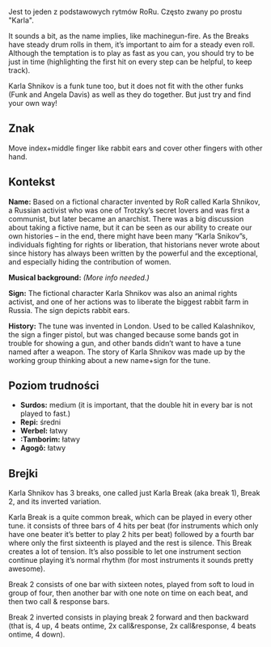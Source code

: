 Jest to jeden z podstawowych rytmów RoRu. Często zwany po prostu "Karla".

It sounds a bit, as the name implies, like machinegun-fire. As the Breaks have
steady drum rolls in them, it’s important to aim for a steady even roll.
Although the temptation is to play as fast as you can, you should try to be just
in time (highlighting the first hit on every step can be helpful, to keep
track).

Karla Shnikov is a funk tune too, but it does not fit with the other funks (Funk
and Angela Davis) as well as they do together. But just try and find your own
way!

## Znak

Move index+middle finger like rabbit ears and cover other fingers with other
hand.

## Kontekst

**Name:** Based on a fictional character invented by RoR called Karla Shnikov, a
Russian activist who was one of Trotzky’s secret lovers and was first a
communist, but later became an anarchist. There was a big discussion about
taking a fictive name, but it can be seen as our ability to create our own
histories – in the end, there might have been many “Karla Snikov”s, individuals
fighting for rights or liberation, that historians never wrote about since
history has always been written by the powerful and the exceptional, and
especially hiding the contribution of women.

**Musical background:** *(More info needed.)*

**Sign:** The fictional character Karla Shnikov was also an animal rights
activist, and one of her actions was to liberate the biggest rabbit farm in
Russia. The sign depicts rabbit ears.

**History:** The tune was invented in London. Used to be called Kalashnikov, the
sign a finger pistol, but was changed because some bands got in trouble for
showing a gun, and other bands didn’t want to have a tune named after a weapon.
The story of Karla Shnikov was made up by the working group thinking about a new
name+sign for the tune.

## Poziom trudności

* **Surdos:** medium (it is important, that the double hit in every bar is not
  played to fast.)
* **Repi:** średni
* **Werbel:** łatwy
* **:Tamborim:** łatwy
* **Agogô:** łatwy

## Brejki

Karla Shnikov has 3 breaks, one called just Karla Break (aka break 1), Break 2,
and its inverted variation.

Karla Break is a quite common break, which can be played in every other tune. it
consists of three bars of 4 hits per beat (for instruments which only have one
beater it’s better to play 2 hits per beat) followed by a fourth bar where only
the first sixteenth is played and the rest is silence. This Break creates a lot
of tension. It’s also possible to let one instrument section continue playing
it’s normal rhythm (for most instruments it sounds pretty awesome).

Break 2 consists of one bar with sixteen notes, played from soft to loud in
group of four, then another bar with one note on time on each beat, and then two
call & response bars.

Break 2 inverted consists in playing break 2 forward and then backward (that is,
4 up, 4 beats ontime, 2x call&response, 2x call&response, 4 beats ontime, 4
down).
